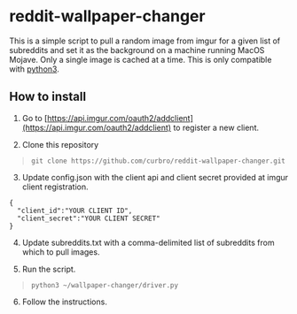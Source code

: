 # reddit-wallpaper-changer
This is a simple script to pull a random image from imgur for a given list of subreddits and set it as the background on a machine running MacOS Mojave. Only a single image is cached at a time. This is only compatible with [python3](https://docs.python-guide.org/starting/install3/osx/).

## How to install
1. Go to [https://api.imgur.com/oauth2/addclient](https://api.imgur.com/oauth2/addclient) to register a new client.

2. Clone this repository
>```
>git clone https://github.com/curbro/reddit-wallpaper-changer.git
>```

3. Update config.json with the client api and client secret provided at imgur client registration.
```
{
  "client_id":"YOUR CLIENT ID",
  "client_secret":"YOUR CLIENT SECRET"
}
```

4. Update subreddits.txt with a comma-delimited list of subreddits from which to pull images.

5. Run the script.
>```
>python3 ~/wallpaper-changer/driver.py
>```

6. Follow the instructions.
